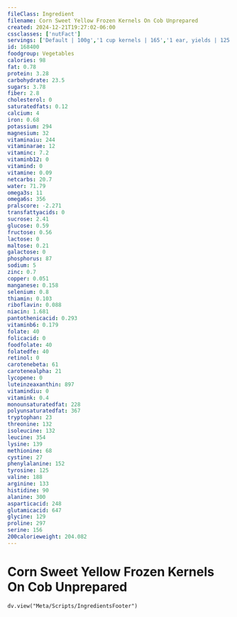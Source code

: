 ```yaml
---
fileClass: Ingredient
filename: Corn Sweet Yellow Frozen Kernels On Cob Unprepared
created: 2024-12-21T19:27:02-06:00
cssclasses: ['nutFact']
servings: ['Default | 100g','1 cup kernels | 165','1 ear, yields | 125']
id: 168400
foodgroup: Vegetables
calories: 98
fat: 0.78
protein: 3.28
carbohydrate: 23.5
sugars: 3.78
fiber: 2.8
cholesterol: 0
saturatedfats: 0.12
calcium: 4
iron: 0.68
potassium: 294
magnesium: 32
vitaminaiu: 244
vitaminarae: 12
vitaminc: 7.2
vitaminb12: 0
vitamind: 0
vitamine: 0.09
netcarbs: 20.7
water: 71.79
omega3s: 11
omega6s: 356
pralscore: -2.271
transfattyacids: 0
sucrose: 2.41
glucose: 0.59
fructose: 0.56
lactose: 0
maltose: 0.21
galactose: 0
phosphorus: 87
sodium: 5
zinc: 0.7
copper: 0.051
manganese: 0.158
selenium: 0.8
thiamin: 0.103
riboflavin: 0.088
niacin: 1.681
pantothenicacid: 0.293
vitaminb6: 0.179
folate: 40
folicacid: 0
foodfolate: 40
folatedfe: 40
retinol: 0
carotenebeta: 61
carotenealpha: 21
lycopene: 0
luteinzeaxanthin: 897
vitamindiu: 0
vitamink: 0.4
monounsaturatedfat: 228
polyunsaturatedfat: 367
tryptophan: 23
threonine: 132
isoleucine: 132
leucine: 354
lysine: 139
methionine: 68
cystine: 27
phenylalanine: 152
tyrosine: 125
valine: 188
arginine: 133
histidine: 90
alanine: 300
asparticacid: 248
glutamicacid: 647
glycine: 129
proline: 297
serine: 156
200calorieweight: 204.082
---
```


# Corn Sweet Yellow Frozen Kernels On Cob Unprepared

```dataviewjs
dv.view("Meta/Scripts/IngredientsFooter")
```